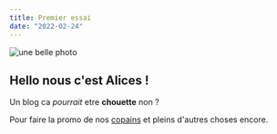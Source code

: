 ```yaml
---
title: Premier essai
date: "2022-02-24"
---
```


![une belle photo](https://static.actu.fr/uploads/2021/10/alices-cafe-bar-lille.jpg)

## Hello nous c'est Alices !

Un blog ca _pourrait_ etre **chouette** non ?

Pour faire la promo de nos [copains](https://www.instagram.com/donovlamalice) et pleins d'autres choses encore.


